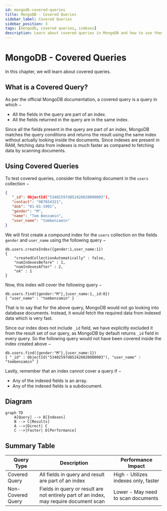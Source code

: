 ```yaml
---
id: mongodb-covered-queries
title: MongoDB - Covered Queries
sidebar_label: Covered Queries
sidebar_position: 3
tags: [mongodb, covered queries, indexes]
description: Learn about covered queries in MongoDB and how to use them for optimized performance.
---
```


# MongoDB - Covered Queries

In this chapter, we will learn about covered queries.

## What is a Covered Query?

As per the official MongoDB documentation, a covered query is a query in which −

- All the fields in the query are part of an index.
- All the fields returned in the query are in the same index.

Since all the fields present in the query are part of an index, MongoDB matches the query conditions and returns the result using the same index without actually looking inside the documents. Since indexes are present in RAM, fetching data from indexes is much faster as compared to fetching data by scanning documents.

## Using Covered Queries

To test covered queries, consider the following document in the `users` collection −

```json
{
   "_id": ObjectId("53402597d852426020000003"),
   "contact": "987654321",
   "dob": "01-01-1991",
   "gender": "M",
   "name": "Tom Benzamin",
   "user_name": "tombenzamin"
}
```

We will first create a compound index for the `users` collection on the fields `gender` and `user_name` using the following query −

```mongodb
db.users.createIndex({gender:1,user_name:1})
{
	"createdCollectionAutomatically" : false,
	"numIndexesBefore" : 1,
	"numIndexesAfter" : 2,
	"ok" : 1
}
```

Now, this index will cover the following query −

```mongodb
db.users.find({gender:"M"},{user_name:1,_id:0})
{ "user_name" : "tombenzamin" }
```

That is to say that for the above query, MongoDB would not go looking into database documents. Instead, it would fetch the required data from indexed data which is very fast.

Since our index does not include `_id` field, we have explicitly excluded it from the result set of our query, as MongoDB by default returns `_id` field in every query. So the following query would not have been covered inside the index created above −

```mongodb
db.users.find({gender:"M"},{user_name:1})
{ "_id" : ObjectId("53402597d852426020000003"), "user_name" : "tombenzamin" }
```

Lastly, remember that an index cannot cover a query if −

- Any of the indexed fields is an array.
- Any of the indexed fields is a subdocument.

## Diagram

```mermaid
graph TD
    A[Query] --> B[Indexes]
    B --> C[Results]
    A -->|Direct| C
    C -->|Faster| D[Performance]
```

## Summary Table

| Query Type       | Description                                                                             | Performance Impact                      |
|------------------|-----------------------------------------------------------------------------------------|-----------------------------------------|
| Covered Query    | All fields in query and result are part of an index                                     | High - Utilizes indexes only, faster    |
| Non-Covered Query| Fields in query or result are not entirely part of an index, may require document scan  | Lower - May need to scan documents      |
